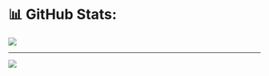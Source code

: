 # 📊 GitHub Stats:
![](https://github-readme-stats.vercel.app/api/top-langs/?username=damisaviola&theme=dark&hide_border=true&include_all_commits=true&count_private=true&layout=compact)


---
[![](https://visitcount.itsvg.in/api?id=damisaviola&icon=0&color=0)](https://visitcount.itsvg.in)




<!-- Proudly created with GPRM ( https://gprm.itsvg.in ) -->
